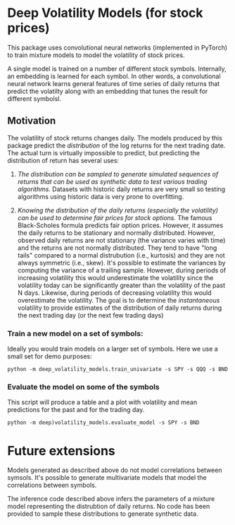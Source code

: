 # Deep Volatility Models (for stock prices)

This package uses convolutional neural networks (implemented in PyTorch) to train mixture models to model
the volatility of stock prices.

A single model is trained on a number of different stock symbols.  Internally,
an embedding is learned for each symbol.  In other words, a convolutional neural
network learns general features of time series of daily returns that predict the
volatilty along with an embedding that tunes the result for different symbolsl.

## Motivation

The volatility of stock returns changes daily.  The models produced by this
package predict the *distribution* of the log returns for the next trading date.
The actual turn is virtually impossible to predict, but predicting the
distribution of return has several uses:

1. *The distribution can be sampled to generate simulated sequences of returns
   that can be used as synthetic data to test various trading algorithms.*
   Datasets with historic daily returns are very small so testing algorithms using
   historic data is very prone to overfitting.


2. *Knowing the distribution of the daily returns (especially the volatility)
   can be used to determine fair prices for stock options.*  The famous
   Black-Scholes formula predicts fair option prices.  However, it assumes the
   daily returns to be stationary and normally distributed.  However, observed
   daily returns are not stationary (the variance varies with time) and the
   returns are not normally distributed.  They tend to have "long tails"
   compared to a normal distrubution (i.e., kurtosis) and they are not always symmetric
   (i.e., skew).  It's possible to estimate the variances by computing the
   variance of a trailing sample.  However, during periods of increasing
   volatility this would underestimate the volatility since the volatility today
   can be significantly greater than the volatility of the past N days.
   Likewise, during periods of
   decreasing volatility this would overestimate the volatility.  The goal is to
   determine the *instantaneous* volatility to provide estimates of the distribution of
   daily returns during the next trading day (or the next few trading days)

### Train a new model on a set of symbols:

Ideally you would train models on a larger set of symbols.  Here we use a small
set for demo purposes:

    python -m deep_volatility_models.train_univariate -s SPY -s QQQ -s BND 


### Evaluate the model on some of the symbols
This script will produce a table and a plot with volatility and mean predictions
for the past and for the trading day.

    python -m deep)volatility_models.evaluate_model -s SPY -s BND

# Future extensions

Models generated as described above do not model correlations between symsols.
It's possible to generate multivariate models that model the correlations
between symbols.

The inference code described above infers the parameters of a mixture model
representing the distrubtion of daily returns.  No
code has been provided to sample these distributions to generate synthetic data.


